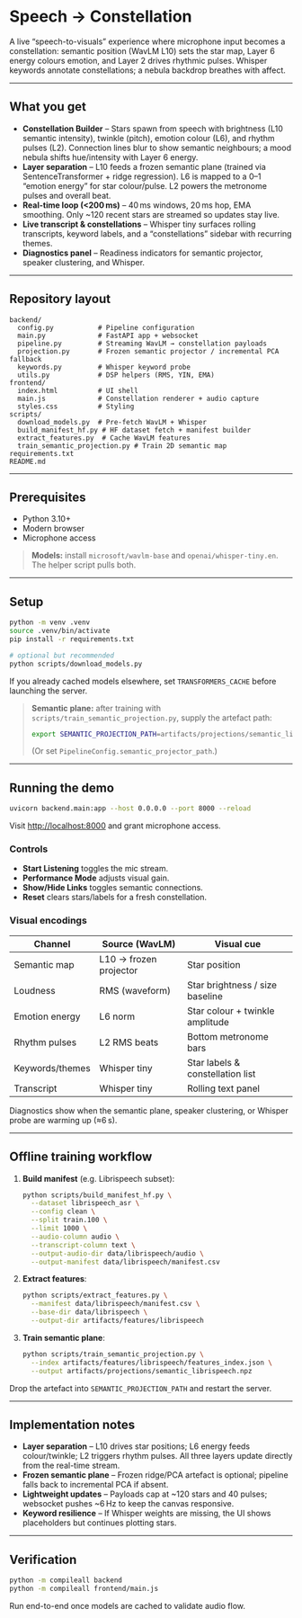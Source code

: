 # Speech → Constellation

A live “speech-to-visuals” experience where microphone input becomes a constellation: semantic position (WavLM L10) sets the star map, Layer 6 energy colours emotion, and Layer 2 drives rhythmic pulses. Whisper keywords annotate constellations; a nebula backdrop breathes with affect.

---

## What you get

- **Constellation Builder** – Stars spawn from speech with brightness (L10 semantic intensity), twinkle (pitch), emotion colour (L6), and rhythm pulses (L2). Connection lines blur to show semantic neighbours; a mood nebula shifts hue/intensity with Layer 6 energy.
- **Layer separation** – L10 feeds a frozen semantic plane (trained via SentenceTransformer + ridge regression). L6 is mapped to a 0–1 “emotion energy” for star colour/pulse. L2 powers the metronome pulses and overall beat.
- **Real-time loop (<200 ms)** – 40 ms windows, 20 ms hop, EMA smoothing. Only ~120 recent stars are streamed so updates stay live.
- **Live transcript & constellations** – Whisper tiny surfaces rolling transcripts, keyword labels, and a “constellations” sidebar with recurring themes.
- **Diagnostics panel** – Readiness indicators for semantic projector, speaker clustering, and Whisper.

---

## Repository layout

```
backend/
  config.py           # Pipeline configuration
  main.py             # FastAPI app + websocket
  pipeline.py         # Streaming WavLM → constellation payloads
  projection.py       # Frozen semantic projector / incremental PCA fallback
  keywords.py         # Whisper keyword probe
  utils.py            # DSP helpers (RMS, YIN, EMA)
frontend/
  index.html          # UI shell
  main.js             # Constellation renderer + audio capture
  styles.css          # Styling
scripts/
  download_models.py  # Pre-fetch WavLM + Whisper
  build_manifest_hf.py # HF dataset fetch + manifest builder
  extract_features.py  # Cache WavLM features
  train_semantic_projection.py # Train 2D semantic map
requirements.txt
README.md
```

---

## Prerequisites

- Python 3.10+
- Modern browser
- Microphone access

> **Models:** install `microsoft/wavlm-base` and `openai/whisper-tiny.en`. The helper script pulls both.

---

## Setup

```bash
python -m venv .venv
source .venv/bin/activate
pip install -r requirements.txt

# optional but recommended
python scripts/download_models.py
```

If you already cached models elsewhere, set `TRANSFORMERS_CACHE` before launching the server.

> **Semantic plane:** after training with `scripts/train_semantic_projection.py`, supply the artefact path:
>
> ```bash
> export SEMANTIC_PROJECTION_PATH=artifacts/projections/semantic_librispeech.npz
> ```
>
> (Or set `PipelineConfig.semantic_projector_path`.)

---

## Running the demo

```bash
uvicorn backend.main:app --host 0.0.0.0 --port 8000 --reload
```

Visit [http://localhost:8000](http://localhost:8000) and grant microphone access.

### Controls

- **Start Listening** toggles the mic stream.
- **Performance Mode** adjusts visual gain.
- **Show/Hide Links** toggles semantic connections.
- **Reset** clears stars/labels for a fresh constellation.

### Visual encodings

| Channel          | Source (WavLM)                 | Visual cue                       |
|------------------|-------------------------------|----------------------------------|
| Semantic map     | L10 → frozen projector        | Star position                    |
| Loudness         | RMS (waveform)                | Star brightness / size baseline  |
| Emotion energy   | L6 norm                       | Star colour + twinkle amplitude  |
| Rhythm pulses    | L2 RMS beats                  | Bottom metronome bars            |
| Keywords/themes  | Whisper tiny                  | Star labels & constellation list |
| Transcript       | Whisper tiny                  | Rolling text panel               |

Diagnostics show when the semantic plane, speaker clustering, or Whisper probe are warming up (≈6 s).

---

## Offline training workflow

1. **Build manifest** (e.g. Librispeech subset):
   ```bash
   python scripts/build_manifest_hf.py \
     --dataset librispeech_asr \
     --config clean \
     --split train.100 \
     --limit 1000 \
     --audio-column audio \
     --transcript-column text \
     --output-audio-dir data/librispeech/audio \
     --output-manifest data/librispeech/manifest.csv
   ```
2. **Extract features**:
   ```bash
   python scripts/extract_features.py \
     --manifest data/librispeech/manifest.csv \
     --base-dir data/librispeech \
     --output-dir artifacts/features/librispeech
   ```
3. **Train semantic plane**:
   ```bash
   python scripts/train_semantic_projection.py \
     --index artifacts/features/librispeech/features_index.json \
     --output artifacts/projections/semantic_librispeech.npz
   ```

Drop the artefact into `SEMANTIC_PROJECTION_PATH` and restart the server.

---

## Implementation notes

- **Layer separation** – L10 drives star positions; L6 energy feeds colour/twinkle; L2 triggers rhythm pulses. All three layers update directly from the real-time stream.
- **Frozen semantic plane** – Frozen ridge/PCA artefact is optional; pipeline falls back to incremental PCA if absent.
- **Lightweight updates** – Payloads cap at ~120 stars and 40 pulses; websocket pushes ~6 Hz to keep the canvas responsive.
- **Keyword resilience** – If Whisper weights are missing, the UI shows placeholders but continues plotting stars.

---

## Verification

```bash
python -m compileall backend
python -m compileall frontend/main.js
```

Run end-to-end once models are cached to validate audio flow.
